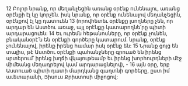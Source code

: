 12 Բոլոր նրանք, որ մեղանչեցին առանց օրէնք ունենալու, առանց օրէնքի էլ կը կորչեն. իսկ նրանք, որ օրէնք ունենալով մեղանչեցին, օրէնքով էլ կը դատուեն 13 (որովհետեւ օրէնքը լսողները չեն, որ արդար են Աստծու առաջ, այլ օրէնքը կատարողնե՛րը պիտի արդարացուեն: 14 Եւ ուրեմն հեթանոսները, որ օրէնք չունեն, բնականօրէ՛ն են օրէնքի գործերը կատարում. նրանք, օրէնք չունենալով, իրենք իրենց համար իսկ օրէնք են: 15 Նրանք ցոյց են տալիս, թէ Աստծու օրէնքի պահանջները գրուած են իրենց սրտերում՝ իրենց խղճի վկայութեամբ եւ իրենց խորհուրդների մէջ միմեանց մեղադրելով կամ արդարացնելով), - 16 այն օրը, երբ Աստուած պիտի դատի մարդկանց գաղտնի գործերը, ըստ իմ աւետարանի, Յիսուս Քրիստոսի միջոցով:
